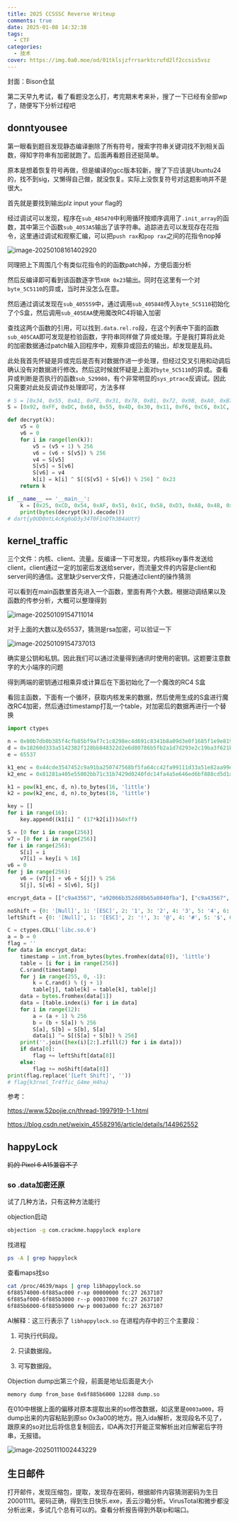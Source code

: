 ```yaml
---
title: 2025 CCSSSC Reverse Writeup
comments: true
date: 2025-01-08 14:32:38
tags:
  - CTF
categories:
  - 技术
cover: https://img.0a0.moe/od/01tklsjzfrrsarktcrufd2lf2ccsis5vsz
---
```


封面：Bison仓鼠

第二天早九考试，看了看题没怎么打，考完期末考来补，搜了一下已经有全部wp了，随便写下分析过程吧

## donntyousee

第一眼看到题目发现静态编译删除了所有符号，搜索字符串关键词找不到相关函数，得知字符串有加密就跑了。后面再看题目还挺简单。

原本是想着恢复符号再做，但是编译的gcc版本较新，搜了下应该是Ubuntu24的，找不到sig，又懒得自己做，就没恢复。实际上没恢复符号对这题影响并不是很大。

首先就是要找到输出plz input your flag的

经过调试可以发现，程序在`sub_4B5470`中利用循环按顺序调用了`.init_array`的函数，其中第三个函数`sub_4053A5`输出了该字符串。追踪进去可以发现存在花指令，这里通过调试和观察汇编，可以把`push rax`和`pop rax`之间的花指令nop掉

![image-20250108161402920](https://img.0a0.moe/od/01tklsjzffjplpfnfwardz2tqpwlw3mxi2)

同理把上下周围几个有类似花指令的的函数patch掉，方便后面分析

然后反编译即可看到该函数逐字节`XOR 0x23`输出。同时在这里有一个对`byte_5C5110`的异或，当时并没怎么在意。

然后通过调试发现在`sub_405559`中，通过调用`sub_405848`传入`byte_5C5110`初始化了个S盒，然后调用`sub_405EAA`使用魔改RC4将输入加密

查找这两个函数的引用，可以找到`.data.rel.ro`段，在这个列表中下面的函数`sub_405CAA`即可发现是检验函数，字符串同样做了异或处理。于是我打算将此处的加密数据通过patch输入回程序中，观察异或回去的输出，却发现是乱码。

此处我首先怀疑是异或完后是否有对数据作进一步处理，但经过交叉引用和动调后确认没有对数据进行修改。然后这时候就怀疑是上面对`byte_5C5110`的异或。查看异或判断是否执行的函数`sub_529980`，有个非常明显的`sys_ptrace`反调试。因此只需要对此处反调试作处理即可，方法多样

```python
# S = [0x34, 0x55, 0xA1, 0xFE, 0x31, 0x78, 0xB1, 0x72, 0x9B, 0xA0, 0xB7, 0x75, 0x42, 0xAF, 0xE4, 0x5F, 0x2E, 0x09, 0xAC, 0xA4, 0x9A, 0x15, 0xE9, 0x4D, 0x7C, 0x13, 0x12, 0x22, 0x91, 0x8B, 0xC0, 0x19, 0x5E, 0x8E, 0x1F, 0x6D, 0x25, 0x1D, 0x68, 0x64, 0x3A, 0x4A, 0x50, 0x2D, 0x26, 0xE3, 0xA7, 0xB9, 0x7B, 0xCF, 0x43, 0x2B, 0xBB, 0x4C, 0x54, 0x62, 0x21, 0x02, 0x60, 0x0A, 0xF8, 0xF7, 0xF4, 0xED, 0x7E, 0xDC, 0x4B, 0x38, 0x44, 0x69, 0x86, 0x82, 0x41, 0x7F, 0xD6, 0x03, 0x65, 0x1A, 0x84, 0xA8, 0xB4, 0x33, 0x0F, 0x46, 0xAE, 0x63, 0xE8, 0x10, 0x30, 0xE1, 0x6C, 0x6A, 0x04, 0x18, 0x0D, 0x06, 0xA6, 0xCA, 0xAA, 0x17, 0x81, 0xE6, 0xD1, 0xAB, 0x24, 0xBE, 0x5B, 0x27, 0xFB, 0xC6, 0x05, 0xCD, 0x70, 0xD5, 0xC8, 0x1E, 0x96, 0x71, 0x3E, 0x66, 0x98, 0xBD, 0x2A, 0xC2, 0xA5, 0xAD, 0x6F, 0xE2, 0x89, 0xDB, 0x14, 0x97, 0xB0, 0xCB, 0x83, 0x01, 0x8F, 0xE7, 0xB8, 0x9E, 0xC3, 0xA9, 0x92, 0x76, 0x56, 0x1C, 0x45, 0x93, 0x59, 0xB2, 0x32, 0x3B, 0x16, 0x4E, 0x58, 0xBC, 0xF6, 0xF1, 0xD3, 0x39, 0x85, 0xC5, 0x40, 0x36, 0xDD, 0x8A, 0x61, 0xD0, 0xB6, 0x07, 0xD4, 0x0B, 0x9C, 0x6E, 0xF0, 0xEE, 0x95, 0x3C, 0x5A, 0xDE, 0xEF, 0xF9, 0xFA, 0x51, 0x0C, 0x37, 0xEA, 0x35, 0x48, 0x67, 0xD2, 0x47, 0x2C, 0xE5, 0x9F, 0xA3, 0xB3, 0x80, 0xF5, 0xE0, 0x52, 0x8C, 0xDF, 0x9D, 0x28, 0x8D, 0xFF, 0x53, 0x7A, 0x29, 0x7D, 0x08, 0xDA, 0x57, 0xA2, 0x79, 0xF2, 0xCC, 0x2F, 0x6B, 0xBF, 0x49, 0xEB, 0xFD, 0x90, 0x00, 0xC7, 0x3D, 0x94, 0xD7, 0x3F, 0x5C, 0xD8, 0xC4, 0x5D, 0x20, 0xC9, 0x11, 0xBA, 0x87, 0x74, 0xC1, 0xD9, 0x0E, 0x4F, 0xB5, 0x88, 0xF3, 0xFC, 0xEC, 0xCE, 0x23, 0x1B, 0x99, 0x77, 0x73]  wrong!
S = [0x92, 0xFF, 0xDC, 0x68, 0x55, 0x4D, 0x30, 0x11, 0xF6, 0xC6, 0x1C, 0xF5, 0x18, 0x58, 0xD8, 0x7C, 0xB7, 0xE7, 0x4F, 0xC1, 0x77, 0x8B, 0xA8, 0x0B, 0xC5, 0xAA, 0x3B, 0x98, 0xC8, 0x25, 0x4A, 0x88, 0x13, 0x33, 0xA0, 0x9B, 0x8F, 0xAF, 0xC0, 0x1F, 0xEE, 0x8A, 0x19, 0x86, 0x5F, 0xE8, 0xA6, 0xFA, 0xCC, 0xFC, 0x71, 0x40, 0x0C, 0x7B, 0x9D, 0xAC, 0x64, 0x5B, 0x78, 0x20, 0xF4, 0xEA, 0x06, 0x61, 0x99, 0x03, 0x2E, 0x7A, 0xE0, 0xDB, 0x56, 0xD2, 0xBB, 0x3D, 0x85, 0x53, 0x07, 0x04, 0x5A, 0x3A, 0xDF, 0x4E, 0xB0, 0x49, 0x60, 0xBC, 0x27, 0xE6, 0xB1, 0x3F, 0x23, 0x89, 0x0F, 0x65, 0x80, 0xC9, 0x50, 0xF2, 0x29, 0xB4, 0xF3, 0x7D, 0x2B, 0xF9, 0xFE, 0x6B, 0x76, 0xA2, 0x9A, 0x0D, 0x9E, 0x31, 0xC3, 0x74, 0x72, 0x84, 0xD5, 0x4C, 0x67, 0xA3, 0x02, 0xB9, 0x2C, 0x95, 0xEC, 0xA9, 0x6D, 0x12, 0x1E, 0x2A, 0x5C, 0x36, 0xDE, 0x15, 0x32, 0x59, 0x10, 0x73, 0x22, 0xB6, 0x2D, 0x87, 0xDD, 0xE4, 0x39, 0x9F, 0xA1, 0xE2, 0xD7, 0x45, 0xD4, 0x7F, 0x54, 0x16, 0x8C, 0x01, 0x1A, 0x08, 0x6F, 0x44, 0x42, 0x5D, 0x8E, 0xB2, 0xB5, 0x97, 0xD0, 0x90, 0x91, 0xF8, 0xCD, 0xBD, 0x57, 0x69, 0x3E, 0xAE, 0xCE, 0xC7, 0xC2, 0xF0, 0xBA, 0xE3, 0x34, 0x5E, 0x0A, 0xE1, 0x28, 0x46, 0xEF, 0x09, 0xA5, 0x17, 0xB3, 0xD9, 0xD6, 0x75, 0x3C, 0x21, 0xEB, 0x6C, 0xB8, 0x47, 0x6E, 0xCF, 0x38, 0x41, 0x9C, 0x7E, 0x1B, 0x4B, 0x2F, 0xE9, 0x66, 0x35, 0xD3, 0x14, 0x51, 0x62, 0x1D, 0x48, 0x26, 0x96, 0xAD, 0xA4, 0xED, 0xBE, 0x05, 0x81, 0x00, 0x70, 0xF7, 0x6A, 0x82, 0x63, 0x43, 0xCB, 0xCA, 0xD1, 0x8D, 0xBF, 0xAB, 0x93, 0xA7, 0x83, 0x24, 0x37, 0x79, 0xFB, 0x94, 0x0E, 0x52, 0xFD, 0xE5, 0xC4, 0xF1, 0xDA]

def decrypt(k):
    v5 = 0
    v6 = 0
    for i in range(len(k)):
        v5 = (v5 + 1) % 256
        v6 = (v6 + S[v5]) % 256
        v4 = S[v5]
        S[v5] = S[v6]
        S[v6] = v4
        k[i] = k[i] ^ S[(S[v5] + S[v6]) % 256] ^ 0x23
    return k

if __name__ == '__main__':
    k = [0x25, 0xCD, 0x54, 0xAF, 0x51, 0x1C, 0x58, 0xD3, 0xA8, 0x4B, 0x4F, 0x56, 0xEC, 0x83, 0x5D, 0xD4, 0xF6, 0x47, 0x4A, 0x6F, 0xE0, 0x73, 0xB0, 0xA5, 0xA8, 0xC3, 0x17, 0x81, 0x5E, 0x2B, 0xF4, 0xF6, 0x71, 0xEA, 0x2F, 0xFF, 0xA8, 0x63, 0x99, 0x57]
    print(bytes(decrypt(k)).decode())
# dart{y0UD0ntL4cKg0oD3y34T0F1nDTh3B4aUtY}
```

## kernel_traffic

三个文件：内核、client、流量。反编译一下可发现，内核将key事件发送给client，client通过一定的加密后发送给server，而流量文件的内容是client和server间的通信。这里缺少server文件，只能通过client的操作猜测

可以看到在main函数里首先进入一个函数，里面有两个大数。根据动调结果以及函数的传参分析，大概可以整理得到

![image-20250109154711014](https://img.0a0.moe/od/01tklsjzctjkccwowjzrekfll36soujg3z)

对于上面的大数以及65537，猜测是rsa加密，可以验证一下

![image-20250109154737013](https://img.0a0.moe/od/01tklsjzd5o6otwsjuc5d26aolo3imisfu)

确实是公钥和私钥。因此我们可以通过流量得到通讯时使用的密钥。这题要注意数字的大小端序的问题

得到两端的密钥通过相乘异或计算后在下面初始化了一个魔改的RC4 S盒

看回主函数，下面有一个循环，获取内核发来的数据，然后使用生成的S盒进行魔改RC4加密，然后通过timestamp打乱一个table，对加密后的数据再进行一个替换

```python
import ctypes

n = 0x00b7db0b385f4cfb85bf9af7c1c8298ec4d691c8341b8a09d3e0f1685f1e9e8198b03426855ee144c38c10b623ae2f1f671b9aee7a8a7a49fc46154c5d57d1827c28bdf1aeb7cbf259ee1564dd24fcaa66f1e95db6652bbd8f4b1ef1a7bd698085609b8d50a714162bedc8f9478807984fa257ba6647d0a18cb5595bcd789cb8b7
d = 0x18260d333a5142382f128bb848322d2e6d80786b5fb2a1d7d293e2c19ba3f621b803218c230a339dfba7b644b97c3703b3fc859652d9fd1dc596c690fc17e8ab6d2de44fcddc6d7af84fc50175347cebf1aeb4c920036fab4a20b4ba44b72f69d45e6ed40111bff5d1186087dc40d31c22bec7bdd6c39e079c518a2a385ecb01
e = 65537

k1_enc = 0x44cde3547452c9a91ba250747568bf5fa64cc42fa99111d33a51e82aa99e20a2f07073cc1ba492243964fd85834526ebc6bc6ed0e4216353efb8b9561d94bf0c5a3bbb8c452bdc961c9136f90860e76239cc22ddf9293bc3e23f0c7b3873d58cdde51edf1d8864e47708dd811b29dede65971f9fad6fa8c38aca2b4e98736267
k2_enc = 0x81281a405e55002bb71c31b7429d0240fdc14fa4a5e646ed6bf888cd5d1ae6a8fda3added2cbb29a3be7f41359e1ff40e6763bfb843a8e417f799062dbe3207ccaf56d09a7c70cd45d48032f35ca8b485d4c372d42164c6a90e15824ea95cd426dab6de5d065d19fe31b2e72662393f422af8c0b20d478c23baf63ccec0a18ac

k1 = pow(k1_enc, d, n).to_bytes(16, 'little')
k2 = pow(k2_enc, d, n).to_bytes(16, 'little')

key = []
for i in range(16):
    key.append((k1[i] ^ (17*k2[i]))&0xff)

S = [0 for i in range(256)]
v7 = [0 for i in range(256)]
for i in range(256):
    S[i] = i
    v7[i] = key[i % 16]
v6 = 0
for j in range(256):
    v6 = (v7[j] + v6 + S[j]) % 256
    S[j], S[v6] = S[v6], S[j]

encrypt_data = [["c9a43567", "a92066b352dd8b65a0840fba"], ["c9a43567", "d21c608abafe1fa3ed22ee1b"], ["caa43567", "5cd8e734e9ff3ddc88f82ff6"], ["cba43567", "0f2c1f33a63872e89d85419d"], ["cda43567", "9c4c416a6c33912c5d2dbea3"], ["cda43567", "3405e1f86f204cb3233cee47"], ["cfa43567", "babf35d58fb039f34ac0bc68"], ["d0a43567", "69c3563248492fa3dd39c300"], ["d1a43567", "9660928ac69bd2c5ed38c575"], ["d3a43567", "8068f321bb9f3ad2db1733fc"], ["d4a43567", "d0d76861912565a75fab99ea"], ["d4a43567", "d5e4f21427976a29b28d2465"], ["d5a43567", "b8dc14e8f9e098ee0eae689c"], ["d5a43567", "8d0a397c810b8e6387dc5317"], ["d5a43567", "1a972a6c158c1bda02fc43de"], ["d5a43567", "297eaa03818999b004297ca8"], ["d5a43567", "c66c97a36a413d0fe38a57c5"], ["d8a43567", "1809619ecdf37f837d44f986"], ["d8a43567", "3b52e6a439e9f1ee97daa235"], ["d9a43567", "a44507aa2e755b35675722fc"], ["dba43567", "12d4da0167e78a3cd8080e4e"], ["dda43567", "83202fb19c2937cb9e3015e1"], ["dda43567", "a34e094fd2e4cc0fc0d52e08"], ["e0a43567", "c5323082d0db41cc22eaf37e"], ["e0a43567", "c2fe09cd87dd6b8dc540b11f"], ["e1a43567", "9f34dc29085976f1f1f4804c"], ["e1a43567", "5928e0ea62033a917bbe2439"], ["e1a43567", "25e8f3be3759dae1dddf5760"], ["e1a43567", "a1985a4755ed3b39af887410"], ["e1a43567", "b6dd7db5d3da879d6fcce465"], ["e1a43567", "907194e5ccf0ab56d9cee5fc"], ["e1a43567", "a0d42f568286477b5000a21e"], ["e3a43567", "fab0826bcd5e77a70d11ca95"], ["e3a43567", "3c0b8f780746b6c870b8eb3d"], ["e6a43567", "a25ad5f8ab74414f116791af"], ["e8a43567", "31b2eed379afb67f9aa962bf"], ["e8a43567", "802421958e372da29ca75ae7"], ["eba43567", "ed3db7f76f2b1fc8ace9dccb"], ["eba43567", "12b5a5a2a5a161c619319de9"], ["eba43567", "aefd55c6cdbef465b24dca78"], ["eba43567", "daf9a0aef390e56d2c59da48"], ["f0a43567", "a7e1347f096846f5b8f08c8b"], ["f1a43567", "4754a89602a3902d44f2d151"], ["f1a43567", "92a034c0c522c297349f7cff"], ["f3a43567", "19a5598acb6abf72ab62e79c"], ["f4a43567", "ebcca8b0c020566761d8484b"], ["f5a43567", "bc65b1fd58a6c24a2bcdb23c"], ["f5a43567", "dee8f9c766cb33cb771f8bab"], ["f6a43567", "547c2274e7be1e8a492d2566"], ["f6a43567", "5c60476d6f22c523af08e883"], ["f6a43567", "29ea7e1ccd945a6fec3f1bbf"], ["f6a43567", "816f99fc399b312a76a61b97"]]

noShift = {0: '[Null]', 1: '[ESC]', 2: '1', 3: '2', 4: '3', 5: '4', 6: '5', 7: '6', 8: '7', 9: '8', 10: '9', 11: '0', 12: '-', 13: '=', 14: '[Backspace]', 15: '[Tab]', 16: 'q', 17: 'w', 18: 'e', 19: 'r', 20: 't', 21: 'y', 22: 'u', 23: 'i', 24: 'o', 25: 'p', 26: '[', 27: ']', 28: '[Enter]', 29: '[Left Ctrl]', 30: 'a', 31: 's', 32: 'd', 33: 'f', 34: 'g', 35: 'h', 36: 'j', 37: 'k', 38: 'l', 39: ';', 40: "'", 41: '`', 42: '[Left Shift]', 43: '\\', 44: 'z', 45: 'x', 46: 'c', 47: 'v', 48: 'b', 49: 'n', 50: 'm', 51: ',', 52: '.', 53: '/', 54: '[Right Shift]', 55: '*', 56: '[Left Alt]', 57: '[Space]', 58: '[Caps Lock]', 59: '[F1]', 60: '[F2]', 61: '[F3]', 62: '[F4]', 63: '[F5]', 64: '[F6]', 65: '[F7]', 66: '[F8]', 67: '[F9]', 68: '[F10]', 87: '[F11]', 88: '[F12]', 224: '[Right Ctrl]', 225: '[Print Screen]', 226: '[Scroll Lock]', 227: '[Pause]', 228: '[Insert]', 229: '[Home]', 230: '[Page Up]', 231: '[Delete]', 232: '[End]', 233: '[Page Down]', 234: '[Up Arrow]', 235: '[Left Arrow]', 236: '[Down Arrow]', 237: '[Right Arrow]'}
leftShift = {0: '[Null]', 1: '[ESC]', 2: '!', 3: '@', 4: '#', 5: '$', 6: '%', 7: '^', 8: '&', 9: '*', 10: '(', 11: ')', 12: '_', 13: '+', 14: '[Backspace]', 15: '[Tab]', 16: 'Q', 17: 'W', 18: 'E', 19: 'R', 20: 'T', 21: 'Y', 22: 'U', 23: 'I', 24: 'O', 25: 'P', 26: '{', 27: '}', 28: '[Enter]', 29: '[Left Ctrl]', 30: 'A', 31: 'S', 32: 'D', 33: 'F', 34: 'G', 35: 'H', 36: 'J', 37: 'K', 38: 'L', 39: ':', 40: '"', 41: '~', 42: '[Left Shift]', 43: '|', 44: 'Z', 45: 'X', 46: 'C', 47: 'V', 48: 'B', 49: 'N', 50: 'M', 51: '<', 52: '>', 53: '?', 54: '[Right Shift]', 55: '*', 56: '[Left Alt]', 57: '[Space]', 58: '[Caps Lock]', 59: '[F1]', 60: '[F2]', 61: '[F3]', 62: '[F4]', 63: '[F5]', 64: '[F6]', 65: '[F7]', 66: '[F8]', 67: '[F9]', 68: '[F10]', 87: '[F11]', 88: '[F12]', 224: '[Right Ctrl]', 225: '[Print Screen]', 226: '[Scroll Lock]', 227: '[Pause]', 228: '[Insert]', 229: '[Home]', 230: '[Page Up]', 231: '[Delete]', 232: '[End]', 233: '[Page Down]', 234: '[Up Arrow]', 235: '[Left Arrow]', 236: '[Down Arrow]', 237: '[Right Arrow]'}

C = ctypes.CDLL('libc.so.6')
a = b = 0
flag = ''
for data in encrypt_data:
    timestamp = int.from_bytes(bytes.fromhex(data[0]), 'little')
    table = [i for i in range(256)]
    C.srand(timestamp)
    for j in range(255, 0, -1):
        k = C.rand() % (j + 1)
        table[j], table[k] = table[k], table[j]
    data = bytes.fromhex(data[1])
    data = [table.index(i) for i in data]
    for i in range(12):
        a = (a + 1) % 256
        b = (b + S[a]) % 256
        S[a], S[b] = S[b], S[a]
        data[i] ^= S[(S[a] + S[b]) % 256]
    print(''.join([hex(i)[2:].zfill(2) for i in data]))
    if data[0]:
        flag += leftShift[data[8]]
    else:
        flag += noShift[data[8]]
print(flag.replace('[Left Shift]', ''))
# flag{k3rnel_Tr4ffic_G4me_H4ha}
```

参考：

https://www.52pojie.cn/thread-1997919-1-1.html

https://blog.csdn.net/weixin_45582916/article/details/144962552

## happyLock

~~妈的 Pixel 6 A15兼容不了~~

### so .data加密还原

试了几种方法，只有这种方法能行

objection启动

```bash
objection -g com.crackme.happylock explore
```

找进程

```bash
ps -A | grep happylock
```

查看maps找so

```bash
cat /proc/4639/maps | grep libhappylock.so
6f88574000-6f885ac000 r-xp 00000000 fc:27 2637107                        /data/app/~~NbA-KHSbJJbtnG9hw0rWYA==/com.crackme.happylock-q0-HZIY75yX7TqR4gi8sAQ==/lib/arm64/libhappylock.so
6f885af000-6f885b3000 r--p 00037000 fc:27 2637107                        /data/app/~~NbA-KHSbJJbtnG9hw0rWYA==/com.crackme.happylock-q0-HZIY75yX7TqR4gi8sAQ==/lib/arm64/libhappylock.so
6f885b6000-6f885b9000 rw-p 0003a000 fc:27 2637107                        /data/app/~~NbA-KHSbJJbtnG9hw0rWYA==/com.crackme.happylock-q0-HZIY75yX7TqR4gi8sAQ==/lib/arm64/libhappylock.so
```

AI解释：这三行表示了 `libhappylock.so` 在进程内存中的三个主要段：

1. 可执行代码段。

2. 只读数据段。

3. 可写数据段。

Objection dump出第三个段，前面是地址后面是大小
```bash
memory dump from_base 0x6f885b6000 12288 dump.so
```

在010中根据上面的偏移对原本提取出来的so修改数据，如这里是`0003a000`，将dump出来的内容粘贴到原so 0x3a00的地方。拖入ida解析，发现段名不见了，跟原来的so对比后将信息复制回去，IDA再次打开能正常解析出对应解密后字符串，无报错。

![image-20250111002443229](https://img.0a0.moe/od/01tklsjzdzabeu77xhsngyfxf66qixlqd5)

## 生日邮件

打开邮件，发现压缩包，提取，发现存在密码，根据邮件内容猜测密码为生日20001111。密码正确，得到生日快乐.exe，丢云沙箱分析。VirusTotal和微步都没分析出来，多试几个总有可以的。查看分析报告得到外联ip和端口。
